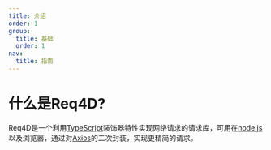 ```yaml
---
title: 介绍
order: 1
group:
  title: 基础
  order: 1
nav:
  title: 指南
---
```


# 什么是Req4D?

Req4D是一个利用[TypeScript](https://www.typescriptlang.org/)装饰器特性实现网络请求的请求库，可用在[node.js](https://www.nodejs.org)以及浏览器，通过对[Axios](https://axios-http.com/docs/intro)的二次封装，实现更精简的请求。

